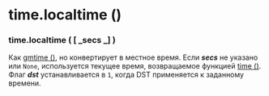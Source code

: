 # time.localtime ()

### time.localtime ( \[ _secs _] )

Как [gmtime ()](time.gmtime.md), но конвертирует в местное время. Если _**secs**_ не указано или `None`, используется текущее время, возвращаемое функцией [time ()](time.time.md). Флаг _**dst**_ устанавливается в `1`, когда DST применяется к заданному времени.
